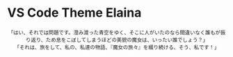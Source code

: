 # VS Code Theme Elaina

<p align="center">
<sub><samp>「はい、それでは問題です。澄み渡った青空をゆく、そこに人がいたのなら間違いなく誰もが振り返り、ため息をこぼしてしまうほどの美貌の魔女は、いったい誰でしょう？」<br/>
「それは、旅をして、私の、私達の物語、『魔女の旅々』を綴り続ける、そう、私です！」</samp></sub>
</p>
